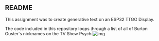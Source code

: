 ## README

This assignment was to create generative text on an ESP32 TTGO Display.

The code included in this repository loops through a list of all of Burton Guster's
nicknames on the TV Show Psych
![img](https://github.com/miiklee/miiklee.github.io/blob/main/_posts/closeup.jpg)
